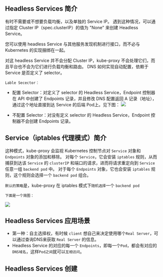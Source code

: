 ## Headless Services 简介
有时不需要或不想要负载均衡，以及单独的 Service IP。 遇到这种情况，可以通过指定 Cluster IP（spec.clusterIP）的值为 "None" 来创建 Headless Service。

您可以使用 headless Service 与其他服务发现机制进行接口，而不必与 Kubernetes 的实现捆绑在一起。

对这 headless Service 并不会分配 Cluster IP，kube-proxy 不会处理它们，而且平台也不会为它们进行负载均衡和路由。 DNS 如何实现自动配置，依赖于 Service 是否定义了 selector。

`Lable Secector：`

- 配置 Selector：对定义了 selector 的 Headless Service，Endpoint 控制器在 API 中创建了 Endpoints 记录，并且修改 DNS 配置返回 A 记录（地址），通过这个地址直接到达 Service 的后端 Pod上。见下图：
![](https://www.yp14.cn/img/Headless_Services.png)

- 不配置 Selector：对没有定义 selector 的 Headless Service，Endpoint 控制器不会创建 Endpoints 记录。

## Service（iptables 代理模式）简介

这种模式，kube-proxy 会监视 Kubernetes 控制节点对 `Service` 对象和 `Endpoints` 对象的添加和移除。 对每个 `Service`，它会安装 `iptables` 规则，从而捕获到达该 `Service` 的 `clusterIP` 和端口的请求，进而将请求重定向到 `Service` 任意一组 `backend pod` 中。 对于每个 `Endpoints` 对象，它也会安装 `iptables` 规则，这个规则会选择一个 `backend pod` 组合。

`默认的策略`是，kube-proxy 在 iptables 模式下`随机选择`一个 `backend pod`

`下面是一个简图：`

![](https://www.yp14.cn/img/k8s-service.png)

## Headless Services 应用场景

- 第一种：自主选择权，有时候 `client` 想自己来决定使用哪个`Real Server`，可以通过查询DNS来获取 `Real Server` 的信息。
- Headless Service 的对应的每一个 `Endpoints`，即每一个`Pod`，都会有对应的`DNS域名`，这样`Pod之间`就可以`互相访问`。

## Headless Services 创建